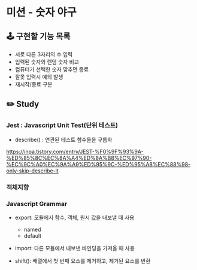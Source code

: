 # 미션 - 숫자 야구

## 🕹 구현할 기능 목록

- 서로 다른 3자리의 수 입력
- 입력된 숫자와 랜덤 숫자 비교
- 컴퓨터가 선택한 숫자 맞추면 종료
- 잘못 입력시 예외 발생
- 재시작/종료 구분

## ✏️ Study

### Jest : Javascript Unit Test(단위 테스트)

- describe() : 연관된 테스트 함수들을 구룹화

https://inpa.tistory.com/entry/JEST-%F0%9F%93%9A-%ED%85%8C%EC%8A%A4%ED%8A%B8%EC%97%90-%EC%9C%A0%EC%9A%A9%ED%95%9C-%ED%95%A8%EC%88%98-only-skip-describe-it

### 객체지향

### Javascript Grammar

- export: 모듈에서 함수, 객체, 원시 값을 내보낼 때 사용
  - named
  - default
- import: 다른 모듈에서 내보낸 바인딩을 가져올 때 사용

- shift(): 배열에서 첫 번째 요소를 제거하고, 제거된 요소를 반환
